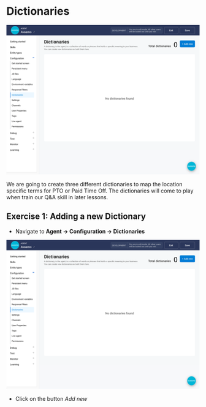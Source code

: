 # Dictionaries

![Dictionaries Landing Page](contents/dictionaries/images/dictionary-builder.png)

We are going to create three different dictionaries to map the location specific terms
for PTO or Paid Time Off. The dictionaries will come to play when train our Q&A
skill in later lessons.

## Exercise 1: Adding a new Dictionary

- Navigate to **Agent -> Configuration -> Dictionaries**

![Dictionaries configuration](contents/dictionaries/images/dictionary-builder.png)

- Click on the button _Add new_
